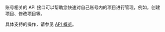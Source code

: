 

账号相关的 API 接口可以帮助您快速对自己账号内的项目进行管理，例如，创建项目、修改项目等。

具体支持的操作，请参见 [API 概览](https://cloud.tencent.com/document/product/378/4368)。
